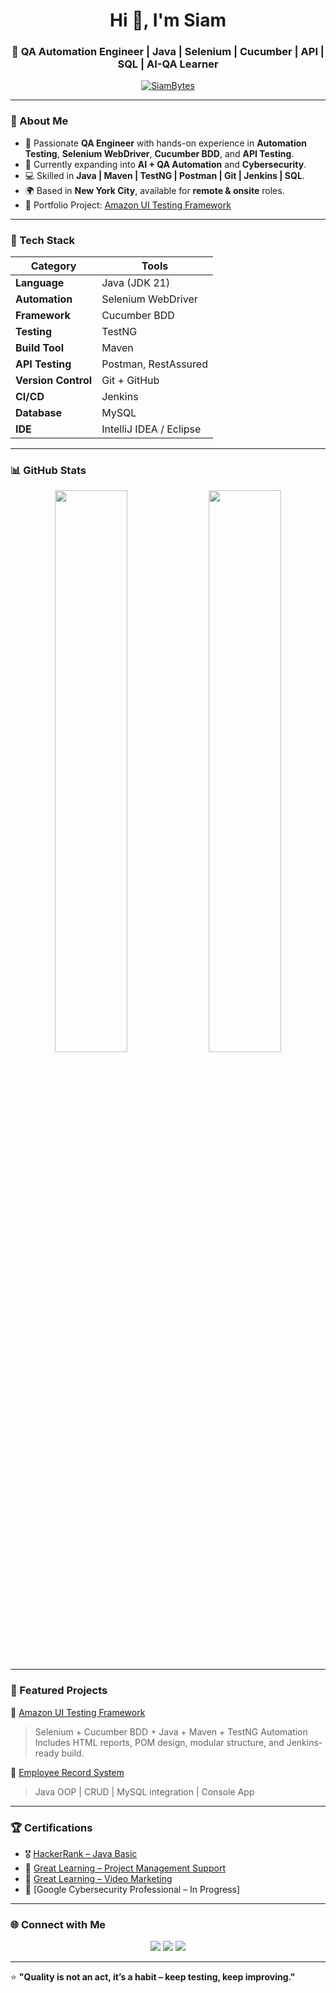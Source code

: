 <h1 align="center">Hi 👋, I'm Siam</h1>
<h3 align="center">🚀 QA Automation Engineer | Java | Selenium | Cucumber | API | SQL | AI-QA Learner</h3>

<p align="center">
  <a href="https://github.com/SiamBytes"><img src="https://komarev.com/ghpvc/?username=SiamBytes&label=Profile%20views&color=0e75b6&style=flat" alt="SiamBytes" /></a>
</p>

---

### 🧩 About Me  
- 💼 Passionate **QA Engineer** with hands-on experience in **Automation Testing**, **Selenium WebDriver**, **Cucumber BDD**, and **API Testing**.  
- 🧠 Currently expanding into **AI + QA Automation** and **Cybersecurity**.  
- 💻 Skilled in **Java | Maven | TestNG | Postman | Git | Jenkins | SQL**.  
- 🌍 Based in **New York City**, available for **remote & onsite** roles.  
- 🧾 Portfolio Project: [Amazon UI Testing Framework](https://github.com/SiamBytes/AmazonUITesting)  

---

### 🧰 Tech Stack  

| Category | Tools |
|-----------|-------|
| **Language** | Java (JDK 21) |
| **Automation** | Selenium WebDriver |
| **Framework** | Cucumber BDD |
| **Testing** | TestNG |
| **Build Tool** | Maven |
| **API Testing** | Postman, RestAssured |
| **Version Control** | Git + GitHub |
| **CI/CD** | Jenkins |
| **Database** | MySQL |
| **IDE** | IntelliJ IDEA / Eclipse |

---

### 📊 GitHub Stats  

<p align="center">
  <img width="48%" src="https://github-readme-stats.vercel.app/api?username=SiamBytes&show_icons=true&theme=tokyonight" />
  <img width="48%" src="https://github-readme-streak-stats.herokuapp.com/?user=SiamBytes&theme=tokyonight" />
</p>

---

### 🧪 Featured Projects  

🔹 [Amazon UI Testing Framework](https://github.com/SiamBytes/AmazonUITesting)  
> Selenium + Cucumber BDD + Java + Maven + TestNG Automation  
> Includes HTML reports, POM design, modular structure, and Jenkins-ready build.

🔹 [Employee Record System](https://github.com/SiamBytes/EmployeeRecordSystem)  
> Java OOP | CRUD | MySQL integration | Console App  

---

### 🏆 Certifications  

- 🎖️ [HackerRank – Java Basic](https://www.hackerrank.com/certificates/5566a0e0346c)  
- 📜 [Great Learning – Project Management Support](https://www.mygreatlearning.com/certificate/SAMTTNTE) 
- 🧩 [Great Learning – Video Marketing](https://www.mygreatlearning.com/certificate/LLFPIVJZ)   
- 🤖 [Google Cybersecurity Professional – In Progress] 

---

### 🌐 Connect with Me  

<p align="center">
  <a href="https://www.linkedin.com/in/md-siam-hossain/"><img src="https://img.shields.io/badge/LinkedIn-blue?style=for-the-badge&logo=linkedin" /></a>
  <a href="https://github.com/SiamBytes"><img src="https://img.shields.io/badge/GitHub-black?style=for-the-badge&logo=github" /></a>
  <a href="mailto:siam.devbytes@gmail.com"><img src="https://img.shields.io/badge/Gmail-D14836?style=for-the-badge&logo=gmail&logoColor=white" /></a>
</p>

---

⭐ **"Quality is not an act, it’s a habit – keep testing, keep improving."**
